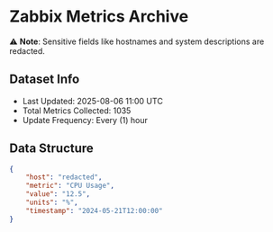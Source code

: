 # Zabbix Metrics Archive

⚠️ **Note**: Sensitive fields like hostnames and system descriptions are redacted.

## Dataset Info
- Last Updated: 2025-08-06 11:00 UTC
- Total Metrics Collected: 1035
- Update Frequency: Every (1) hour

## Data Structure
```json
{
    "host": "redacted",
    "metric": "CPU Usage",
    "value": "12.5",
    "units": "%",
    "timestamp": "2024-05-21T12:00:00"
}
```
